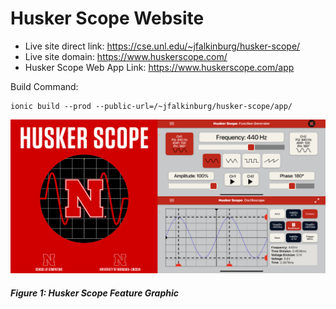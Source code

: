 # Husker Scope Website

- Live site direct link: https://cse.unl.edu/~jfalkinburg/husker-scope/
- Live site domain: https://www.huskerscope.com/
- Husker Scope Web App Link: https://www.huskerscope.com/app


Build Command: 
```
ionic build --prod --public-url=/~jfalkinburg/husker-scope/app/
```
![Husker Scope Feature Graphic](img/Feature_Graphic.png)
##### Figure 1: Husker Scope Feature Graphic